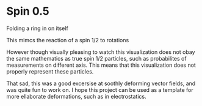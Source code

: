 # Spin 0.5

Folding a ring in on itself

This mimcs the reaction of a spin 1/2 to rotations

However though visually pleasing to watch this 
visualization does not obay the same mathematics as true spin 1/2 particles, such as probabilites of 
measurements on different axis. This means that this visualization does not properly represent these particles.

That sad, this was a good excersise at soothly deforming vector fields, and was quite fun to work on.
I hope this project can be used as a template for more ellaborate deformations, such as in electrostatics.
